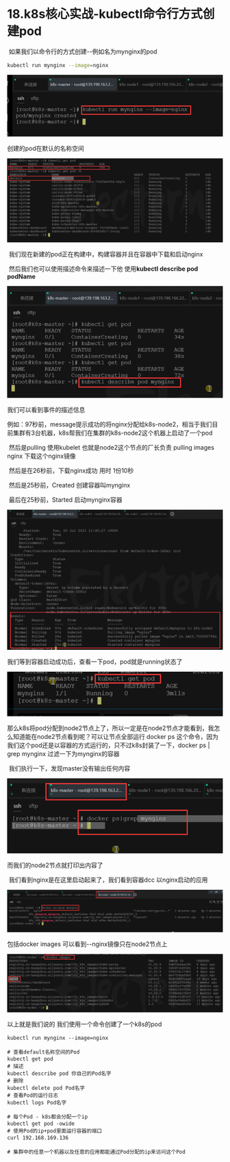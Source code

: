 # 18.k8s核心实战-kubectl命令行方式创建pod



​	如果我们以命令行的方式创建--例如名为mynginx的pod

```bash
kubectl run mynginx --image=nginx
```



![1650779123448](../../.vuepress/public/images/1650779123448.png)



创建的pod在默认的名称空间

![1650779246983](../../.vuepress/public/images/1650779246983.png)



​	我们现在新建的pod正在构建中，构建容器并且在容器中下载和启动nginx

​	然后我们也可以使用描述命令来描述一下他 使用**kubectl describe pod podName**

![1650779530615](../../.vuepress/public/images/1650779530615.png)



我们可以看到事件的描述信息

​	例如：97秒前，message提示成功的将nginx分配给k8s-node2，相当于我们目前集群有3台机器，k8s帮我们在集群的k8s-node2这个机器上启动了一个pod

​		然后是pulling 使用kubelet 也就是node2这个节点的厂长负责 pulling images nginx 下载这个nginx镜像

​		然后是在26秒前，下载nginx成功 用时 1份10秒

​		然后是25秒前，Created 创建容器叫mynginx

​		最后在25秒前，Started 启动mynginx容器

![1650779648491](../../.vuepress/public/images/1650779648491.png)



我们等到容器启动成功后，查看一下pod，pod就是running状态了

![1650780896303](../../.vuepress/public/images/1650780896303.png)



​	那么k8s将pod分配到node2节点上了，所以一定是在node2节点才能看到，我怎么知道能在node2节点看到呢？可以让节点全部运行 docker ps 这个命令，因为我们这个pod还是以容器的方式运行的，只不过k8s封装了一下，docker ps | grep mynginx 过滤一下为mynginx的容器



​	我们执行一下，发现master没有输出任何内容

![1650781286539](../../.vuepress/public/images/1650781286539.png)



而我们的node2节点就打印出内容了

​	我们看到nginx是在这里启动起来了，我们看到容器dcc 以nginx启动的应用

![1650781341474](../../.vuepress/public/images/1650781341474.png)





包括docker images 可以看到--nginx镜像只在node2节点上

![1650782677264](../../.vuepress/public/images/1650782677264.png)





以上就是我们说的 我们使用一个命令创建了一个k8s的pod

```
kubectl run mynginx --image=nginx

# 查看default名称空间的Pod
kubectl get pod 
# 描述
kubectl describe pod 你自己的Pod名字
# 删除
kubectl delete pod Pod名字
# 查看Pod的运行日志
kubectl logs Pod名字

# 每个Pod - k8s都会分配一个ip
kubectl get pod -owide
# 使用Pod的ip+pod里面运行容器的端口
curl 192.168.169.136

# 集群中的任意一个机器以及任意的应用都能通过Pod分配的ip来访问这个Pod


```
































































































































































































